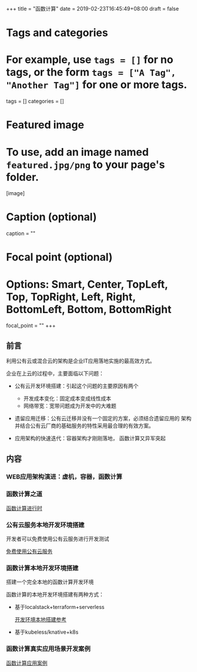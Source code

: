 +++
title = "函数计算"
date = 2019-02-23T16:45:49+08:00
draft = false

# Tags and categories
# For example, use `tags = []` for no tags, or the form `tags = ["A Tag", "Another Tag"]` for one or more tags.
tags = []
categories = []

# Featured image
# To use, add an image named `featured.jpg/png` to your page's folder. 
[image]
  # Caption (optional)
  caption = ""

  # Focal point (optional)
  # Options: Smart, Center, TopLeft, Top, TopRight, Left, Right, BottomLeft, Bottom, BottomRight
  focal_point = ""
+++


## 前言

利用公有云或混合云的架构是企业IT应用落地实施的最高效方式。

企业在上云的过程中，主要面临以下问题：

- 公有云开发环境搭建：引起这个问题的主要原因有两个

  - 开发成本变化：固定成本变成线性成本
  - 网络带宽：宽带问题成为开发中的大难题

- 遗留应用迁移：公有云迁移并没有一个固定的方案，必须结合遗留应用的
  架构并结合公有云厂商的基础服务的特性采用最合理的有效方案。

- 应用架构的快速迭代：容器架构才刚刚落地， 函数计算又异军突起
  
## 内容

### WEB应用架构演进：虚机，容器，函数计算

### 函数计算之道

  [函数计算进行时](/post/computing-in-function-way/)

### 公有云服务本地开发环境搭建

  开发者可以免费使用公有云服务进行开发测试

  [免费使用公有云服务](/post/use-public-cloud-for-free/)

### 函数计算本地开发环境搭建

  搭建一个完全本地的函数计算开发环境

  函数计算的本地开发环境搭建有两种方式：

- 基于localstack+terraform+serverless
  
  [开发环境本地搭建参考](/tags/serverless/)  

- 基于kubeless/knative+k8s
  
### 函数计算真实应用场景开发案例

  [函数计算应用案例](/tags/serverless/)